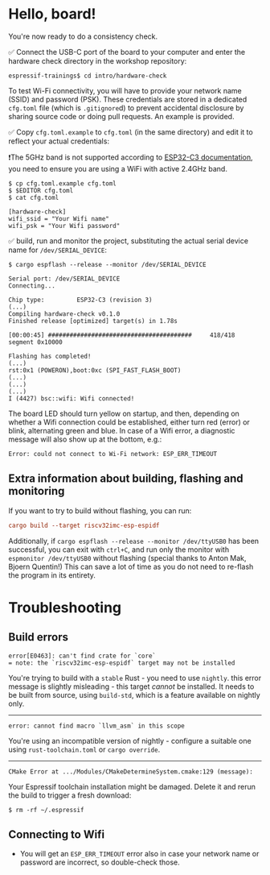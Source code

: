 # Hello, board!

You're now ready to do a consistency check.

✅ Connect the USB-C port of the board to your computer and enter the hardware check directory in the workshop repository:

```console
espressif-trainings$ cd intro/hardware-check
```

To test Wi-Fi connectivity, you will have to provide your network name (SSID) and password (PSK). These credentials are stored in a dedicated `cfg.toml` file (which is `.gitignore`d) to prevent accidental disclosure by sharing source code or doing pull requests. An example is provided. 

✅ Copy `cfg.toml.example` to `cfg.toml` (in the same directory) and edit it to reflect your actual credentials:

❗️The 5GHz band is not supported according to [ESP32-C3 documentation](https://www.espressif.com/en/news/ESP32-C3_Wi-Fi_Certified#:~:text=ESP32%2DC3%20is%20a%20safe,wide%20range%20of%20IoT%20applications), you need to ensure you are using a WiFi with active 2.4GHz band.

```console
$ cp cfg.toml.example cfg.toml
$ $EDITOR cfg.toml
$ cat cfg.toml

[hardware-check]
wifi_ssid = "Your Wifi name"
wifi_psk = "Your Wifi password" 
```


✅ build, run and monitor the project, substituting the actual serial device name for `/dev/SERIAL_DEVICE`:
```console
$ cargo espflash --release --monitor /dev/SERIAL_DEVICE

Serial port: /dev/SERIAL_DEVICE
Connecting...

Chip type:         ESP32-C3 (revision 3)
(...)
Compiling hardware-check v0.1.0
Finished release [optimized] target(s) in 1.78s

[00:00:45] ########################################     418/418     segment 0x10000

Flashing has completed!
(...)
rst:0x1 (POWERON),boot:0xc (SPI_FAST_FLASH_BOOT)
(...)
(...)
(...)
I (4427) bsc::wifi: Wifi connected!
```

The board LED should turn yellow on startup, and then, depending on whether a Wifi connection could be established, either turn red (error) or blink, alternating green and blue. In case of a Wifi error, a diagnostic message will also show up at the bottom, e.g.:

```console
Error: could not connect to Wi-Fi network: ESP_ERR_TIMEOUT
```

## Extra information about building, flashing and monitoring

If you want to try to build without flashing, you can run:
 ```toml
 cargo build --target riscv32imc-esp-espidf
 ```

 Additionally, if `cargo espflash --release --monitor /dev/ttyUSB0` has been successful, you can exit with `ctrl+C`, and run only the monitor with `espmonitor /dev/ttyUSB0` without flashing (special thanks to Anton Mak, Bjoern Quentin!)
 This can save a lot of time as you do not need to re-flash the program in its entirety. 

# Troubleshooting

## Build errors

```console
error[E0463]: can't find crate for `core`
= note: the `riscv32imc-esp-espidf` target may not be installed
```

You're trying to build with a `stable` Rust - you need to use `nightly`.
this error message is slightly misleading - this target *cannot* be installed. It needs to be built from source, using `build-std`, which is a feature available on nightly only.

---

```console
error: cannot find macro `llvm_asm` in this scope
```

You're using an incompatible version of nightly - configure a suitable one using `rust-toolchain.toml` or  `cargo override`.

---

```console
CMake Error at .../Modules/CMakeDetermineSystem.cmake:129 (message):
```

Your Espressif toolchain installation might be damaged. Delete it and rerun the build to trigger a fresh download:

```console
$ rm -rf ~/.espressif
```

## Connecting to Wifi

- You will get an `ESP_ERR_TIMEOUT` error also in case your network name or password are incorrect, so double-check those.